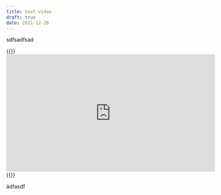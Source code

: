 ```yaml
---
title: test video
draft: true
date: 2021-12-28
---
```

sdfsadfsad

{{<html>}}
    <iframe width="560" height="315" src="https://www.youtube.com/embed/4d_Uku_Kd_I" title="YouTube video player" frameborder="0" allow="accelerometer; autoplay; clipboard-write; encrypted-media; gyroscope; picture-in-picture" allowfullscreen></iframe>
{{</html>}}

ádfasdf